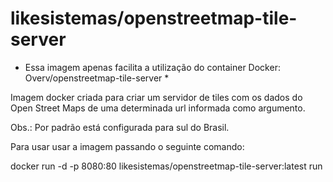 # likesistemas/openstreetmap-tile-server

* Essa imagem apenas facilita a utilização do container Docker: Overv/openstreetmap-tile-server *

Imagem docker criada para criar um servidor de tiles com os dados do Open Street Maps de uma determinada url informada como argumento.

Obs.: Por padrão está configurada para sul do Brasil.

Para usar usar a imagem passando o seguinte comando:

docker run -d -p 8080:80 likesistemas/openstreetmap-tile-server:latest run